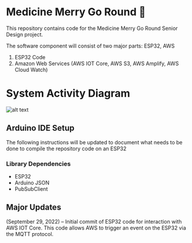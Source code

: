 # Medicine Merry Go Round 🎠

This repository contains code for the Medicine Merry Go Round Senior Design project.

The software component will consist of two major parts: ESP32, AWS
1. ESP32 Code
2. Amazon Web Services (AWS IOT Core, AWS S3, AWS Amplify, AWS Cloud Watch)

# System Activity Diagram
![alt text](https://github.com/kobemartin/SeniorDesign/SystemActivityDiagram.png?raw=true)



## Arduino IDE Setup
The following instructions will be updated to document what needs to be done to compile the repository code on an ESP32
### Library Dependencies
- ESP32
- Arduino JSON
- PubSubClient



## Major Updates
(September 29, 2022) – Initial commit of ESP32 code for interaction with AWS IOT Core. This code allows AWS to trigger an event on the ESP32 via the MQTT protocol.
